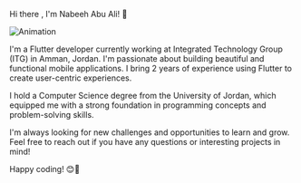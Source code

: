  Hi there , I'm Nabeeh Abu Ali! 👋
 
  ![Animation](https://i.pinimg.com/originals/81/17/8b/81178b47a8598f0c81c4799f2cdd4057.gif)

  
I'm a Flutter developer currently working at Integrated Technology Group (ITG) in Amman, Jordan. I'm passionate about building beautiful and functional mobile applications. I bring 2 years of experience using Flutter to create user-centric experiences. 

I hold a Computer Science degree from the University of Jordan, which equipped me with a strong foundation in programming concepts and problem-solving skills.







I'm always looking for new challenges and opportunities to learn and grow. Feel free to reach out if you have any questions or interesting projects in mind!

Happy coding! 😊🚀
